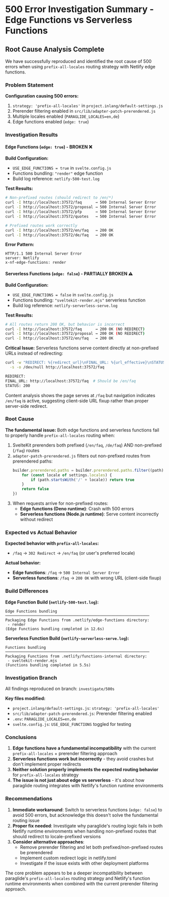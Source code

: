 # 500 Error Investigation Summary - Edge Functions vs Serverless Functions

## Root Cause Analysis Complete

We have successfully reproduced and identified the root cause of 500 errors when using `prefix-all-locales` routing strategy with Netlify edge functions.

### Problem Statement

**Configuration causing 500 errors:**
1. `strategy: 'prefix-all-locales'` in `project.inlang/default-settings.js`
2. Prerender filtering enabled in `src/lib/adapter-patch-prerendered.js`
3. Multiple locales enabled (`PARAGLIDE_LOCALES=en,de`)
4. Edge functions enabled (`edge: true`)

### Investigation Results

#### Edge Functions (`edge: true`) - BROKEN ❌

**Build Configuration:**
- `USE_EDGE_FUNCTIONS = true` in `svelte.config.js`
- Functions bundling: `"render"` edge function
- Build log reference: `netlify-500-test.log`

**Test Results:**
```bash
# Non-prefixed routes (should redirect to /en/*)
curl -I http://localhost:37572/faq      → 500 Internal Server Error
curl -I http://localhost:37572/proposal → 500 Internal Server Error  
curl -I http://localhost:37572/pfp      → 500 Internal Server Error
curl -I http://localhost:37572/quotes   → 500 Internal Server Error

# Prefixed routes work correctly
curl -I http://localhost:37572/en/faq   → 200 OK
curl -I http://localhost:37572/de/faq   → 200 OK
```

**Error Pattern:**
```
HTTP/1.1 500 Internal Server Error
server: Netlify
x-nf-edge-functions: render
```

#### Serverless Functions (`edge: false`) - PARTIALLY BROKEN ⚠️

**Build Configuration:**
- `USE_EDGE_FUNCTIONS = false` in `svelte.config.js`
- Functions bundling: `"sveltekit-render.mjs"` serverless function
- Build log reference: `netlify-serverless-serve.log`

**Test Results:**
```bash
# All routes return 200 OK, but behavior is incorrect
curl -I http://localhost:37572/faq      → 200 OK (NO REDIRECT)
curl -I http://localhost:37572/proposal → 200 OK (NO REDIRECT)
curl -I http://localhost:37572/en/faq   → 200 OK
```

**Critical Issue:** Serverless functions serve content directly at non-prefixed URLs instead of redirecting:
```bash
curl -w "REDIRECT: %{redirect_url}\nFINAL_URL: %{url_effective}\nSTATUS: %{http_code}\n" \
  -s -o /dev/null http://localhost:37572/faq

REDIRECT: 
FINAL_URL: http://localhost:37572/faq  # Should be /en/faq
STATUS: 200
```

Content analysis shows the page serves at `/faq` but navigation indicates `/en/faq` is active, suggesting client-side URL fixup rather than proper server-side redirect.

### Root Cause

**The fundamental issue:** Both edge functions and serverless functions fail to properly handle `prefix-all-locales` routing when:

1. SvelteKit prerenders both prefixed (`/en/faq`, `/de/faq`) AND non-prefixed (`/faq`) routes
2. `adapter-patch-prerendered.js` filters out non-prefixed routes from prerendered paths:
   ```javascript
   builder.prerendered.paths = builder.prerendered.paths.filter((path) => {
       for (const locale of settings.locales) {
           if (path.startsWith('/' + locale)) return true
       }
       return false
   })
   ```
3. When requests arrive for non-prefixed routes:
   - **Edge functions (Deno runtime)**: Crash with 500 errors
   - **Serverless functions (Node.js runtime)**: Serve content incorrectly without redirect

### Expected vs Actual Behavior

**Expected behavior with `prefix-all-locales`:**
- `/faq` → `302 Redirect` → `/en/faq` (or user's preferred locale)

**Actual behavior:**
- **Edge functions**: `/faq` → `500 Internal Server Error`
- **Serverless functions**: `/faq` → `200 OK` with wrong URL (client-side fixup)

### Build Differences

**Edge Function Build (`netlify-500-test.log`):**
```
Edge Functions bundling                                       
────────────────────────────────────────────────────────────────
Packaging Edge Functions from .netlify/edge-functions directory:
 - render
(Edge Functions bundling completed in 12.6s)
```

**Serverless Function Build (`netlify-serverless-serve.log`):**
```
Functions bundling                                            
────────────────────────────────────────────────────────────────
Packaging Functions from .netlify/functions-internal directory:
 - sveltekit-render.mjs
(Functions bundling completed in 5.5s)
```

### Investigation Branch

All findings reproduced on branch: `investigate/500s`

**Key files modified:**
- `project.inlang/default-settings.js`: `strategy: 'prefix-all-locales'`
- `src/lib/adapter-patch-prerendered.js`: Prerender filtering enabled
- `.env`: `PARAGLIDE_LOCALES=en,de`
- `svelte.config.js`: `USE_EDGE_FUNCTIONS` toggled for testing

### Conclusions

1. **Edge functions have a fundamental incompatibility** with the current `prefix-all-locales` + prerender filtering approach
2. **Serverless functions work but incorrectly** - they avoid crashes but don't implement proper redirects
3. **Neither solution properly implements the expected routing behavior** for `prefix-all-locales` strategy
4. **The issue is not just about edge vs serverless** - it's about how paraglide routing integrates with Netlify's function runtime environments

### Recommendations

1. **Immediate workaround**: Switch to serverless functions (`edge: false`) to avoid 500 errors, but acknowledge this doesn't solve the fundamental routing issue
2. **Proper fix needed**: Investigate why paraglide's routing logic fails in both Netlify runtime environments when handling non-prefixed routes that should redirect to locale-prefixed versions
3. **Consider alternative approaches**: 
   - Remove prerender filtering and let both prefixed/non-prefixed routes be prerendered
   - Implement custom redirect logic in netlify.toml
   - Investigate if the issue exists with other deployment platforms

The core problem appears to be a deeper incompatibility between paraglide's `prefix-all-locales` routing strategy and Netlify's function runtime environments when combined with the current prerender filtering approach.